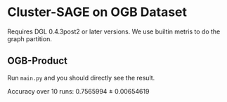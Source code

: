 # Cluster-SAGE on OGB Dataset

Requires DGL 0.4.3post2 or later versions.
We use builtin metris to do the graph partition.

## OGB-Product

Run `main.py` and you should directly see the result.

Accuracy over 10 runs: 0.7565994 ± 0.00654619
